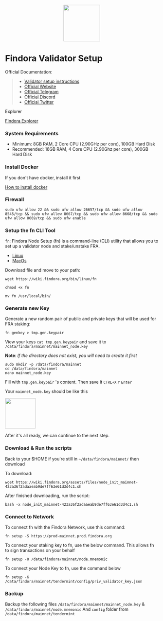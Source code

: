 <p align="center"><img height="120" height="auto" src="https://findora.org/wp-content/uploads/2022/06/Logo_Purple-1.png"</p>
  
# Findora Validator Setup

Official Documentation:

>- [Validator setup instructions](https://wiki.findora.org/docs/validators/validators-get-started/)
>- [Official Website](https://www.findora.org/)
>- [Official Telegram](https://t.me/findoraen)
>- [Official Discord](https://discord.gg/findora)
>- [Official Twitter](https://twitter.com/findora)

Explorer 

[Findora Explorer](https://findorascan.io/)

### System Requirements
- Minimum: 8GB RAM, 2 Core CPU (2.90GHz per core), 100GB Hard Disk
- Recommended: 16GB RAM, 4 Core CPU (2.90Ghz per core), 300GB Hard Disk

### Install Docker
If you don't have docker, install it first

[How to install docker](https://www.digitalocean.com/community/tutorials/how-to-install-and-use-docker-on-ubuntu-20-04)

### Firewall
```
sudo ufw allow 22 && sudo ufw allow 26657/tcp && sudo ufw allow 8545/tcp && sudo ufw allow 8667/tcp && sudo ufw allow 8668/tcp && sudo ufw allow 8669/tcp && sudo ufw enable
```

### Setup the fn CLI Tool
`fn`: Findora Node Setup (fn) is a command-line (CLI) utility that allows you to set up a validator node and stake/unstake FRA.

- [Linux](https://wiki.findora.org/bin/linux/fn)
- [MacOs](https://wiki.findora.org/bin/macos/fn)

Download file and move to your path:
```
wget https://wiki.findora.org/bin/linux/fn

chmod +x fn

mv fn /usr/local/bin/
```

### Generate new Key
Generate a new random pair of public and private keys that will be used for FRA staking:
```
fn genkey > tmp.gen.keypair
```
View your keys `cat tmp.gen.keypair` and save it to `/data/findora/mainnet/mainnet_node.key`

<b>Note</b>: *If the directory does not exist, you will need to create it first*
```
sudo mkdir -p /data/findora/mainnet
cd /data/findora/mainnet
nano mainnet_node.key
```
Fill with `tmp.gen.keypair` 's content.
Then save it `CTRL+X` `Y` `Enter`


Your `mainnet_node.key` should be like this
<p align="left"><img height="100" height="auto" src="https://user-images.githubusercontent.com/98658943/194928553-6d50f5d4-7eb2-43ef-a6c1-78e2b3478d2e.png"</p>

After it's all ready, we can continue to the next step.

### Download & Run the scripts
	
Back to your $HOME if you're still in `~/data/findora/mainnet/` then download

To download:
```
wget https://wiki.findora.org/assets/files/node_init_mainnet-423a36f2adaaeab9de7ff63e61d3d4c1.sh
```
After finished downloading, run the script:
```
bash -x node_init_mainnet-423a36f2adaaeab9de7ff63e61d3d4c1.sh
```

### Connect to Network
To connect fn with the Findora Network, use this command:
```
fn setup -S https://prod-mainnet.prod.findora.org
```
To connect your staking key to fn, use the below command. This allows fn to sign transactions on your behalf
```
fn setup -O /data/findora/mainnet/node.mnemonic
```
To connect your Node Key to fn, use the command below
```
fn setup -K /data/findora/mainnet/tendermint/config/priv_validator_key.json
```

### Backup
Backup the following files
`/data/findora/mainnet/mainnet_node.key` & `/data/findora/mainnet/node.mnemonic`
And `config` folder from `/data/findora/mainnet/tendermint`

